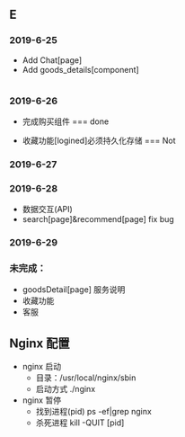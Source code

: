## E

### 2019-6-25

- Add Chat[page]
- Add goods_details[component]

```

```

### 2019-6-26

- 完成购买组件 === done

- 收藏功能[logined]必须持久化存储 === Not

### 2019-6-27

### 2019-6-28

- 数据交互(API)
- search[page]&recommend[page] fix bug

### 2019-6-29

### 未完成：

- goodsDetail[page] 服务说明
- 收藏功能
- 客服

## Nginx 配置

- nginx 启动
  - 目录：/usr/local/nginx/sbin
  - 启动方式 ./nginx
- nginx 暂停
  - 找到进程(pid) ps -ef|grep nginx
  - 杀死进程 kill -QUIT [pid]
